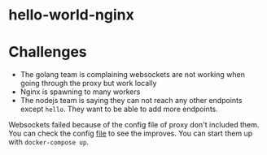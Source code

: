 # hello-world-nginx

# Challenges

- The golang team is complaining websockets are not working when going through the proxy but work locally
- Nginx is spawning to many workers
- The nodejs team is saying they can not reach any other endpoints except `hello`. They want to be able to add more endpoints.

Websockets failed because of the config file of proxy don't included them. You can check the config [file](docker-deps/default.conf) to see the improves. You can start them up with `docker-compose up`.
